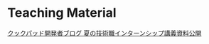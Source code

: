 # Teaching Material

[クックパッド開発者ブログ 夏の技術職インターンシップ講義資料公開](http://techlife.cookpad.com/entry/2015/09/08/113442)
